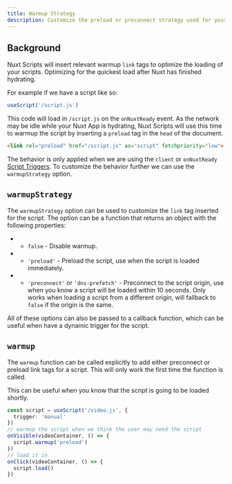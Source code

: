 ```yaml
---
title: Warmup Strategy
description: Customize the preload or preconnect strategy used for your scripts.
---
```


## Background

Nuxt Scripts will insert relevant warmup `link` tags to optimize the loading of your scripts. Optimizing 
for the quickest load after Nuxt has finished hydrating.

For example if we have a script like so:

```ts
useScript('/script.js')
```

This code will load in `/script.js` on the `onNuxtReady` event. As the network may be idle while your Nuxt App is hydrating,
Nuxt Scripts will use this time to warmup the script by inserting a `preload` tag in the `head` of the document.

```html
<link rel="preload" href="/script.js" as="script" fetchpriority="low">
```

The behavior is only applied when we are using the `client` or `onNuxtReady` [Script Triggers](/docs/guides/scripts-triggers).
To customize the behavior further we can use the `warmupStrategy` option.

## `warmupStrategy`

The `warmupStrategy` option can be used to customize the `link` tag inserted for the script. The option can be a function
that returns an object with the following properties:

*  - `false` - Disable warmup.
*  - `'preload'` - Preload the script, use when the script is loaded immediately.
*  - `'preconnect'` or `'dns-prefetch'` - Preconnect to the script origin, use when you know a script will be loaded within 10 seconds. Only works when loading a script from a different origin, will fallback to `false` if the origin is the same.

All of these options can also be passed to a callback function, which can be useful when have a dynamic trigger for the script.

## `warmup`

The `warmup` function can be called explicitly to add either preconnect or preload link tags for a script. This will only work the first time the function is called.

This can be useful when you know that the script is going to be loaded shortly.

```ts
const script = useScript('/video.js', {
  trigger: 'manual'
})
// warmup the script when we think the user may need the script
onVisible(videoContainer, () => {
  script.warmup('preload')
})
// load it in
onClick(videoContainer, () => {
  script.load()
})
```
